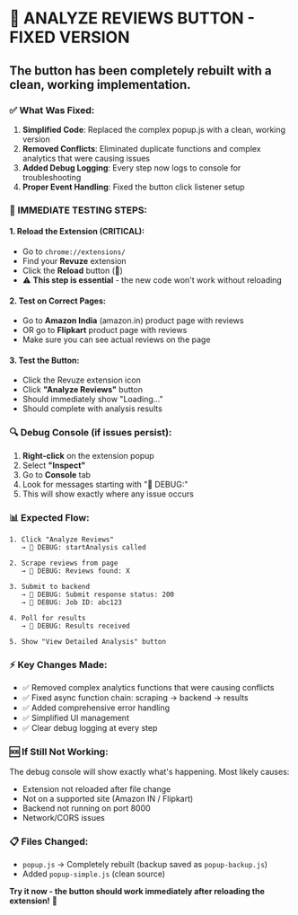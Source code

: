# 🚀 ANALYZE REVIEWS BUTTON - FIXED VERSION

## The button has been completely rebuilt with a clean, working implementation.

### ✅ What Was Fixed:

1. **Simplified Code**: Replaced the complex popup.js with a clean, working version
2. **Removed Conflicts**: Eliminated duplicate functions and complex analytics that were causing issues
3. **Added Debug Logging**: Every step now logs to console for troubleshooting
4. **Proper Event Handling**: Fixed the button click listener setup

### 🔧 IMMEDIATE TESTING STEPS:

#### 1. **Reload the Extension** (CRITICAL):
   - Go to `chrome://extensions/`
   - Find your **Revuze** extension  
   - Click the **Reload** button (🔄) 
   - ⚠️ **This step is essential** - the new code won't work without reloading

#### 2. **Test on Correct Pages**:
   - Go to **Amazon India** (amazon.in) product page with reviews
   - OR go to **Flipkart** product page with reviews  
   - Make sure you can see actual reviews on the page

#### 3. **Test the Button**:
   - Click the Revuze extension icon
   - Click **"Analyze Reviews"** button
   - Should immediately show "Loading..." 
   - Should complete with analysis results

### 🔍 Debug Console (if issues persist):

1. **Right-click** on the extension popup
2. Select **"Inspect"**
3. Go to **Console** tab
4. Look for messages starting with "🔧 DEBUG:" 
5. This will show exactly where any issue occurs

### 📊 Expected Flow:

```
1. Click "Analyze Reviews" 
   → 🔧 DEBUG: startAnalysis called
   
2. Scrape reviews from page
   → 🔧 DEBUG: Reviews found: X
   
3. Submit to backend
   → 🔧 DEBUG: Submit response status: 200
   → 🔧 DEBUG: Job ID: abc123
   
4. Poll for results  
   → 🔧 DEBUG: Results received
   
5. Show "View Detailed Analysis" button
```

### ⚡ **Key Changes Made:**

- ✅ Removed complex analytics functions that were causing conflicts
- ✅ Fixed async function chain: scraping → backend → results  
- ✅ Added comprehensive error handling
- ✅ Simplified UI management
- ✅ Clear debug logging at every step

### 🆘 **If Still Not Working:**

The debug console will show exactly what's happening. Most likely causes:
- Extension not reloaded after file change
- Not on a supported site (Amazon IN / Flipkart)  
- Backend not running on port 8000
- Network/CORS issues

### 📋 **Files Changed:**
- `popup.js` → Completely rebuilt (backup saved as `popup-backup.js`)
- Added `popup-simple.js` (clean source)

**Try it now - the button should work immediately after reloading the extension!** 🎉